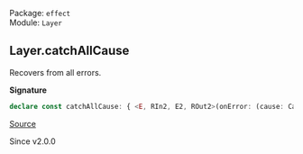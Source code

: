 Package: `effect`<br />
Module: `Layer`<br />

## Layer.catchAllCause

Recovers from all errors.

**Signature**

```ts
declare const catchAllCause: { <E, RIn2, E2, ROut2>(onError: (cause: Cause.Cause<E>) => Layer<ROut2, E2, RIn2>): <RIn, ROut>(self: Layer<ROut, E, RIn>) => Layer<ROut & ROut2, E2, RIn2 | RIn>; <RIn, E, ROut, RIn2, E2, ROut22>(self: Layer<ROut, E, RIn>, onError: (cause: Cause.Cause<E>) => Layer<ROut22, E2, RIn2>): Layer<ROut & ROut22, E2, RIn | RIn2>; }
```

[Source](https://github.com/Effect-TS/effect/tree/main/packages/effect/src/Layer.ts#L239)

Since v2.0.0